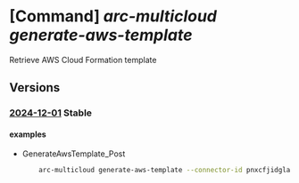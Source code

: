 # [Command] _arc-multicloud generate-aws-template_

Retrieve AWS Cloud Formation template

## Versions

### [2024-12-01](/Resources/mgmt-plane/L3N1YnNjcmlwdGlvbnMve30vcHJvdmlkZXJzL21pY3Jvc29mdC5oeWJyaWRjb25uZWN0aXZpdHkvZ2VuZXJhdGVhd3N0ZW1wbGF0ZQ==/2024-12-01.xml) **Stable**

<!-- mgmt-plane /subscriptions/{}/providers/microsoft.hybridconnectivity/generateawstemplate 2024-12-01 -->

#### examples

- GenerateAwsTemplate_Post
    ```bash
        arc-multicloud generate-aws-template --connector-id pnxcfjidglabnwxit --solution-types "[{solution-type:hjyownzpfxwiufmd,solution-settings:{}}]"
    ```
